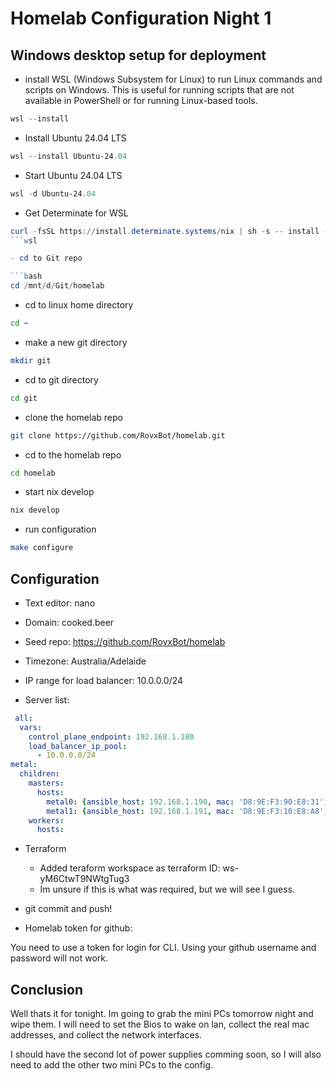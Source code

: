 # Homelab Configuration Night 1

## Windows desktop setup for deployment

- install WSL (Windows Subsystem for Linux) to run Linux commands and scripts on Windows. This is useful for running scripts that are not available in PowerShell or for running Linux-based tools.

```powershell
wsl --install
```
- Install Ubuntu 24.04 LTS

```powershell
wsl --install Ubuntu-24.04
```
- Start Ubuntu 24.04 LTS

```powershell
wsl -d Ubuntu-24.04
```

- Get Determinate for WSL

```powershell
curl -fsSL https://install.determinate.systems/nix | sh -s -- install --determinate
```wsl

- cd to Git repo

```bash
cd /mnt/d/Git/homelab
```

- cd to linux home directory
    
```bash
cd ~
```

- make a new git directory
    
```bash
mkdir git
```
- cd to git directory
    
```bash
cd git
```
- clone the homelab repo
    
```bash
git clone https://github.com/RovxBot/homelab.git

```
- cd to the homelab repo
    
```bash
cd homelab
```
- start nix develop
            
```bash
nix develop
```
- run configuration

```bash
make configure
```

## Configuration

- Text editor: nano
- Domain: cooked.beer
- Seed repo: https://github.com/RovxBot/homelab
- Timezone: Australia/Adelaide
- IP range for load balancer: 10.0.0.0/24


- Server list:
```yaml
 all:
  vars:
    control_plane_endpoint: 192.168.1.180
    load_balancer_ip_pool:
      - 10.0.0.0/24
metal:
  children:
    masters:
      hosts:
        metal0: {ansible_host: 192.168.1.190, mac: 'D8:9E:F3:90:E8:31', disk: nvme0n1, network_interface: enp0s31f6}
        metal1: {ansible_host: 192.168.1.191, mac: 'D8:9E:F3:10:E8:A8', disk: nvme0n1, network_interface: enp0s31f6}
    workers:
      hosts:
```

- Terraform
    - Added teraform workspace as terraform ID: ws-yM6CtwT9NWtgTug3
    - Im unsure if this is what was required, but we will see I guess.

- git commit and push!
- Homelab token for github: 

You need to use a token for login for CLI. Using your github username and password will not work.

## Conclusion

Well thats it for tonight. Im going to grab the mini PCs tomorrow night and wipe them.
I will need to set the Bios to wake on lan, collect the real mac addresses, and collect the network interfaces.

I should have the second lot of power supplies comming soon, so I will also need to add the other two mini PCs to the config.
